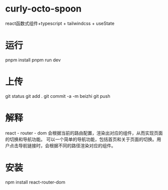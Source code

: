 # curly-octo-spoon
react函数式组件+typescript + tailwindcss + useState


# 运行
pnpm install
pnpm run dev

# 上传
git status
git add .
git commit -a -m beizhi
git push

# 解释
react - router - dom
会根据当前的路由配置，渲染出对应的组件，从而实现页面的切换和导航功能。
可以一个简单的导航功能，包括首页和关于页面的切换。用户点击导航链接时，会根据不同的路径渲染对应的组件。

# 安装
npm install react-router-dom
